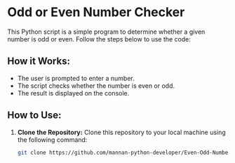 # Odd or Even Number Checker

This Python script is a simple program to determine whether a given number is odd or even. Follow the steps below to use the code:

## How it Works:

- The user is prompted to enter a number.
- The script checks whether the number is even or odd.
- The result is displayed on the console.

## How to Use:

1. **Clone the Repository:**
   Clone this repository to your local machine using the following command:
   ```bash
   git clone https://github.com/mannan-python-developer/Even-Odd-Number.git
